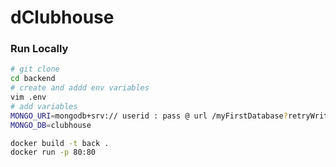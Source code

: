 # dClubhouse

### Run Locally

```bash
# git clone
cd backend
# create and addd env variables
vim .env
# add variables
MONGO_URI=mongodb+srv:// userid : pass @ url /myFirstDatabase?retryWrites=true&w=majority
MONGO_DB=clubhouse
```

```bash
docker build -t back .
docker run -p 80:80
```
